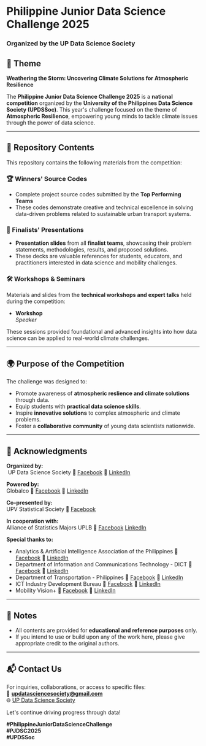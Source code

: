 # Philippine Junior Data Science Challenge 2025  
### Organized by the UP Data Science Society  

## 🚀 Theme  
**Weathering the Storm: Uncovering Climate Solutions for Atmospheric Resilience**

The **Philippine Junior Data Science Challenge 2025** is a **national competition** organized by the **University of the Philippines Data Science Society (UPDSSoc)**. This year's challenge focused on the theme of **Atmospheric Resilience**, empowering young minds to tackle climate issues through the power of data science.

---

## 📁 Repository Contents

This repository contains the following materials from the competition:

### 🏆 Winners' Source Codes
- Complete project source codes submitted by the **Top Performing Teams**
- These codes demonstrate creative and technical excellence in solving data-driven problems related to sustainable urban transport systems.

### 🎤 Finalists' Presentations
- **Presentation slides** from all **finalist teams**, showcasing their problem statements, methodologies, results, and proposed solutions.
- These decks are valuable references for students, educators, and practitioners interested in data science and mobility challenges.

### 🛠️ Workshops & Seminars
Materials and slides from the **technical workshops and expert talks** held during the competition:

- **Workshop**  
  *Speaker*

These sessions provided foundational and advanced insights into how data science can be applied to real-world climate challenges.

---

## 🌍 Purpose of the Competition

The challenge was designed to:
- Promote awareness of **atmospheric reslience and climate solutions** through data.
- Equip students with **practical data science skills**.
- Inspire **innovative solutions** to complex atmospheric and climate problems.
- Foster a **collaborative community** of young data scientists nationwide.

---

## 📣 Acknowledgments

**Organized by:**  
 UP Data Science Society 🔗 [Facebook](https://www.facebook.com/updatasciencesociety) 🔗 [LinkedIn](https://www.linkedin.com/company/updatasciencesociety/)


**Powered by:**  
Globalco 🔗 [Facebook](https://www.facebook.com/globalco.center) 🔗 [LinkedIn](https://www.linkedin.com/company/global-coordination-center/)

**Co-presented by:**  
UPV Statistical Society  🔗 [Facebook](https://www.facebook.com/UPVStatSoc) 

**In cooperation with:**  
Alliance of Statistics Majors UPLB  🔗 [Facebook](https://www.facebook.com/asmuplb2014) [LinkedIn](https://www.linkedin.com/company/alliance-of-statistics-majors-uplb/)

**Special thanks to:**  
- Analytics & Artificial Intelligence Association of the Philippines 🔗 [Facebook](https://www.facebook.com/analytics.ai.ph) 🔗 [LinkedIn](https://www.linkedin.com/company/analytics-ai-ph/)
- Department of Information and Communications Technology - DICT 🔗 [Facebook](https://www.facebook.com/DICTgovph) 🔗 [LinkedIn](https://www.linkedin.com/company/dictgovph/)
- Department of Transportation - Philippines 🔗 [Facebook](https://www.facebook.com/DOTrPH) 🔗 [LinkedIn](https://www.linkedin.com/company/department-of-transportation-philippines/)
- ICT Industry Development Bureau 🔗 [Facebook](https://www.facebook.com/DICTIIDB) 🔗 [LinkedIn](https://www.linkedin.com/company/dict-iidb/)
- Mobility Vision+  🔗 [Facebook](https://www.facebook.com/mobilityvisionplus) 🔗 [LinkedIn](https://www.linkedin.com/company/mobilityvisionplus/)
---

## 📌 Notes

- All contents are provided for **educational and reference purposes** only.
- If you intend to use or build upon any of the work here, please give appropriate credit to the original authors.

---

## 📬 Contact Us

For inquiries, collaborations, or access to specific files:  
📧 **updatasciencesociety@gmail.com**  
🌐 [UP Data Science Society](https://www.facebook.com/updatasciencesociety)  
  
Let's continue driving progress through data!  

**#PhilippineJuniorDataScienceChallenge**  
**#PJDSC2025**  
**#UPDSSoc**
